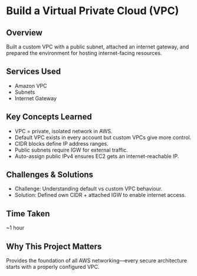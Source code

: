 # Build a Virtual Private Cloud (VPC)

## Overview
Built a custom VPC with a public subnet, attached an internet gateway, and prepared the environment for hosting internet-facing resources.

## Services Used
- Amazon VPC  
- Subnets  
- Internet Gateway  

## Key Concepts Learned
- VPC = private, isolated network in AWS.  
- Default VPC exists in every account but custom VPCs give more control.  
- CIDR blocks define IP address ranges.  
- Public subnets require IGW for external traffic.  
- Auto-assign public IPv4 ensures EC2 gets an internet-reachable IP.  

## Challenges & Solutions
- Challenge: Understanding default vs custom VPC behaviour.  
- Solution: Defined own CIDR + attached IGW to enable internet access.  

## Time Taken
~1 hour  

## Why This Project Matters
Provides the foundation of all AWS networking—every secure architecture starts with a properly configured VPC.
